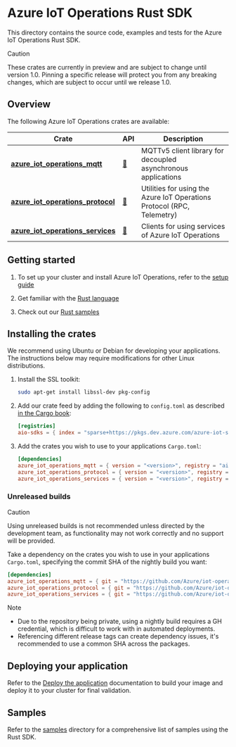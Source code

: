 # Azure IoT Operations Rust SDK

This directory contains the source code, examples and tests for the Azure IoT Operations Rust SDK.

> [!CAUTION]
> These crates are currently in preview and are subject to change until version 1.0.
> Pinning a specific release will protect you from any breaking changes, which are subject to occur until we release 1.0.

## Overview

The following Azure IoT Operations crates are available:

| Crate | API | Description |
|-|-|-|
| [**azure_iot_operations_mqtt**](azure_iot_operations_mqtt) | [:link:](https://azure.github.io/iot-operations-sdks/rust/azure_iot_operations_mqtt/) | MQTTv5 client library for decoupled asynchronous applications |
| [**azure_iot_operations_protocol**](azure_iot_operations_protocol) | [:link:](https://azure.github.io/iot-operations-sdks/rust/azure_iot_operations_protocol/) | Utilities for using the Azure IoT Operations Protocol (RPC, Telemetry) |
| [**azure_iot_operations_services**](azure_iot_operations_services) | [:link:](https://azure.github.io/iot-operations-sdks/rust/azure_iot_operations_services/) | Clients for using services of Azure IoT Operations |

## Getting started

1. To set up your cluster and install Azure IoT Operations, refer to the [setup guide](/doc/setup.md)

1. Get familiar with the [Rust language](https://www.rust-lang.org/learn)

1. Check out our [Rust samples](samples_applications)

## Installing the crates

We recommend using Ubuntu or Debian for developing your applications. The instructions below may require modifications for other Linux distributions.

1. Install the SSL toolkit:

    ```bash
    sudo apt-get install libssl-dev pkg-config
    ```

2. Add our crate feed by adding the following to `config.toml` as described [in the Cargo book](https://doc.rust-lang.org/cargo/reference/config.html):

    ```toml
    [registries]
    aio-sdks = { index = "sparse+https://pkgs.dev.azure.com/azure-iot-sdks/iot-operations/_packaging/preview/Cargo/index/" }
    ```

3. Add the crates you wish to use to your applications `Cargo.toml`:

    ```toml
    [dependencies]
    azure_iot_operations_mqtt = { version = "<version>", registry = "aio-sdks" }
    azure_iot_operations_protocol = { version = "<version>", registry = "aio-sdks" }
    azure_iot_operations_services = { version = "<version>", registry = "aio-sdks" }
    ```

### Unreleased builds

> [!CAUTION]
> Using unreleased builds is not recommended unless directed by the development team, as functionality may not work correctly and no support will be provided.

Take a dependency on the crates you wish to use in your applications `Cargo.toml`, specifying the commit SHA of the nightly build you want:

   ```toml
   [dependencies]
   azure_iot_operations_mqtt = { git = "https://github.com/Azure/iot-operations-sdks.git", rev = "<commit SHA here>"}
   azure_iot_operations_protocol = { git = "https://github.com/Azure/iot-operations-sdks.git", rev = "<commit SHA here>" }
   azure_iot_operations_services = { git = "https://github.com/Azure/iot-operations-sdks.git", rev = "<commit SHA here>" }
   ```

> [!NOTE]
> * Due to the repository being private, using a nightly build requires a GH credential, which is difficult to work with in automated deployments.
> * Referencing different release tags can create dependency issues, it's recommended to use a common SHA across the packages.

## Deploying your application

Refer to the [Deploy the application](/doc/deploy.md) documentation to build your image and deploy it to your cluster for final validation.

## Samples

Refer to the [samples](samples_applications) directory for a comprehensive list of samples using the Rust SDK.
